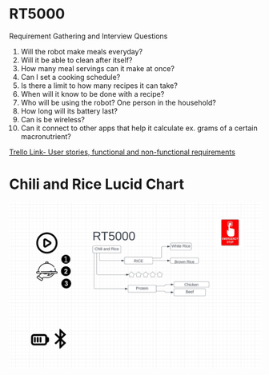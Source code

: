 # RT5000
Requirement Gathering and Interview Questions 

1. Will the robot  make meals everyday?
2. Will it be able to clean after itself?
3. How many meal servings can it make at once?
4. Can I set a cooking schedule?
5. Is there a limit to how many recipes it can take?
6. When will it know to be done with a recipe?
7. Who will be using the robot? One person in the household?
8. How long will its battery last?
9. Can is be wireless?
10. Can it connect to other apps that help it calculate ex. grams of a certain macronutrient?
    
[Trello Link- User stories, functional and non-functional requirements](https://trello.com/b/aYL2CIvm/user-stories)

# Chili and Rice Lucid Chart 
![Chili and Rice Lucidchart](ChiliandRiceLucidChart.png)

